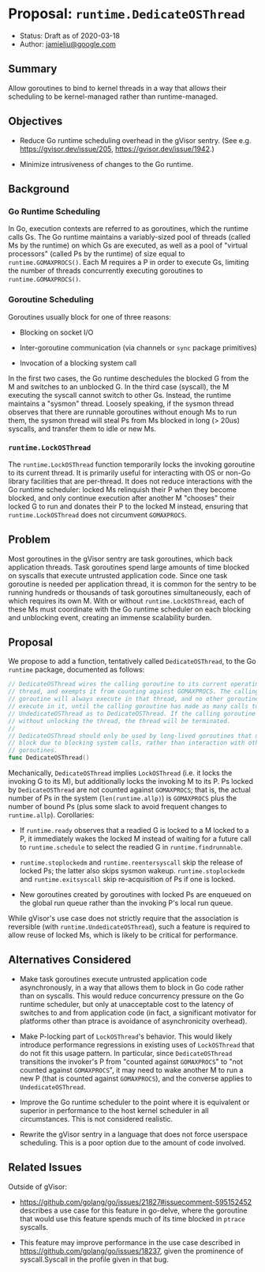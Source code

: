 # Proposal: `runtime.DedicateOSThread`

-   Status: Draft as of 2020-03-18
-   Author: jamieliu@google.com

## Summary

Allow goroutines to bind to kernel threads in a way that allows their scheduling
to be kernel-managed rather than runtime-managed.

## Objectives

-   Reduce Go runtime scheduling overhead in the gVisor sentry. (See e.g.
    https://gvisor.dev/issue/205, https://gvisor.dev/issue/1942.)

-   Minimize intrusiveness of changes to the Go runtime.

## Background

### Go Runtime Scheduling

In Go, execution contexts are referred to as goroutines, which the runtime calls
Gs. The Go runtime maintains a variably-sized pool of threads (called Ms by the
runtime) on which Gs are executed, as well as a pool of "virtual processors"
(called Ps by the runtime) of size equal to `runtime.GOMAXPROCS()`. Each M
requires a P in order to execute Gs, limiting the number of threads concurrently
executing goroutines to `runtime.GOMAXPROCS()`.

### Goroutine Scheduling

Goroutines usually block for one of three reasons:

-   Blocking on socket I/O

-   Inter-goroutine communication (via channels or `sync` package primitives)

-   Invocation of a blocking system call

In the first two cases, the Go runtime deschedules the blocked G from the M and
switches to an unblocked G. In the third case (syscall), the M executing the
syscall cannot switch to other Gs. Instead, the runtime maintains a "sysmon"
thread. Loosely speaking, if the sysmon thread observes that there are runnable
goroutines without enough Ms to run them, the sysmon thread will steal Ps from
Ms blocked in long (> 20us) syscalls, and transfer them to idle or new Ms.

### `runtime.LockOSThread`

The `runtime.LockOSThread` function temporarily locks the invoking goroutine to
its current thread. It is primarily useful for interacting with OS or non-Go
library facilities that are per-thread. It does not reduce interactions with the
Go runtime scheduler: locked Ms relinquish their P when they become blocked, and
only continue execution after another M "chooses" their locked G to run and
donates their P to the locked M instead, ensuring that `runtime.LockOSThread`
does not circumvent `GOMAXPROCS`.

## Problem

Most goroutines in the gVisor sentry are task goroutines, which back application
threads. Task goroutines spend large amounts of time blocked on syscalls that
execute untrusted application code. Since one task goroutine is needed per
application thread, it is common for the sentry to be running hundreds or
thousands of task goroutines simultaneously, each of which requires its own M.
With or without `runtime.LockOSThread`, each of these Ms must coordinate with
the Go runtime scheduler on each blocking and unblocking event, creating an
immense scalability burden.

## Proposal

We propose to add a function, tentatively called `DedicateOSThread`, to the Go
`runtime` package, documented as follows:

```go
// DedicateOSThread wires the calling goroutine to its current operating system
// thread, and exempts it from counting against GOMAXPROCS. The calling
// goroutine will always execute in that thread, and no other goroutine will
// execute in it, until the calling goroutine has made as many calls to
// UndedicateOSThread as to DedicateOSThread. If the calling goroutine exits
// without unlocking the thread, the thread will be terminated.
//
// DedicateOSThread should only be used by long-lived goroutines that usually
// block due to blocking system calls, rather than interaction with other
// goroutines.
func DedicateOSThread()
```

Mechanically, `DedicateOSThread` implies `LockOSThread` (i.e. it locks the
invoking G to its M), but additionally locks the invoking M to its P. Ps locked
by `DedicateOSThread` are not counted against `GOMAXPROCS`; that is, the actual
number of Ps in the system (`len(runtime.allp)`) is `GOMAXPROCS` plus the number
of bound Ps (plus some slack to avoid frequent changes to `runtime.allp`).
Corollaries:

-   If `runtime.ready` observes that a readied G is locked to a M locked to a P,
    it immediately wakes the locked M instead of waiting for a future call to
    `runtime.schedule` to select the readied G in `runtime.findrunnable`.

-   `runtime.stoplockedm` and `runtime.reentersyscall` skip the release of
    locked Ps; the latter also skips sysmon wakeup. `runtime.stoplockedm` and
    `runtime.exitsyscall` skip re-acquisition of Ps if one is locked.

-   New goroutines created by goroutines with locked Ps are enqueued on the
    global run queue rather than the invoking P's local run queue.

While gVisor's use case does not strictly require that the association is
reversible (with `runtime.UndedicateOSThread`), such a feature is required to
allow reuse of locked Ms, which is likely to be critical for performance.

## Alternatives Considered

-   Make task goroutines execute untrusted application code asynchronously, in a
    way that allows them to block in Go code rather than on syscalls. This would
    reduce concurrency pressure on the Go runtime scheduler, but only at
    unacceptable cost to the latency of switches to and from application code
    (in fact, a significant motivator for platforms other than ptrace is
    avoidance of asynchronicity overhead).

-   Make P-locking part of `LockOSThread`'s behavior. This would likely
    introduce performance regressions in existing uses of `LockOSThread` that do
    not fit this usage pattern. In particular, since `DedicateOSThread`
    transitions the invoker's P from "counted against `GOMAXPROCS`" to "not
    counted against `GOMAXPROCS`", it may need to wake another M to run a new P
    (that is counted against `GOMAXPROCS`), and the converse applies to
    `UndedicateOSThread`.

-   Improve the Go runtime scheduler to the point where it is equivalent or
    superior in performance to the host kernel scheduler in all circumstances.
    This is not considered realistic.

-   Rewrite the gVisor sentry in a language that does not force userspace
    scheduling. This is a poor option due to the amount of code involved.

## Related Issues

Outside of gVisor:

-   https://github.com/golang/go/issues/21827#issuecomment-595152452 describes a
    use case for this feature in go-delve, where the goroutine that would use
    this feature spends much of its time blocked in `ptrace` syscalls.

-   This feature may improve performance in the use case described in
    https://github.com/golang/go/issues/18237, given the prominence of
    syscall.Syscall in the profile given in that bug.
